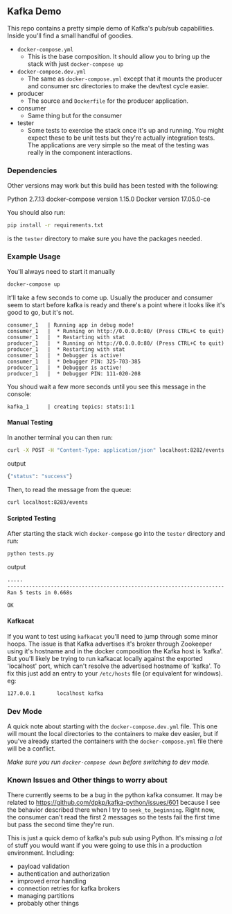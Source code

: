 ## Kafka Demo ##

This repo contains a pretty simple demo of Kafka's pub/sub capabilities.  Inside
you'll find a small handful of goodies.

* `docker-compose.yml`
  * This is the base composition.  It should allow you to bring up the stack 
  with just `docker-compose up`
* `docker-compose.dev.yml`
  * The same as `docker-compose.yml` except that it mounts the producer and 
  consumer src directories to make the dev/test cycle easier.
* producer
  * The source and `Dockerfile` for the producer application.
* consumer
  * Same thing but for the consumer
* tester  
  * Some tests to exercise the stack once it's up and running.  You might expect
  these to be unit tests but they're actually integration tests.  The applications
  are very simple so the meat of the testing was really in the component 
  interactions.
  
### Dependencies ###
Other versions may work but this build has been tested with the following:

Python 2.7.13
docker-compose version 1.15.0
Docker version 17.05.0-ce

You should also run:
```bash
pip install -r requirements.txt
```
is the `tester` directory to make sure you have the packages needed.

### Example Usage ###

You'll always need to start it manually

```bash
docker-compose up
```

It'll take a few seconds to come up.  Usually the producer and consumer
seem to start before kafka is ready and there's a point where it looks 
like it's good to go, but it's not.

```
consumer_1   | Running app in debug mode!
consumer_1   |  * Running on http://0.0.0.0:80/ (Press CTRL+C to quit)
consumer_1   |  * Restarting with stat
producer_1   |  * Running on http://0.0.0.0:80/ (Press CTRL+C to quit)
producer_1   |  * Restarting with stat
consumer_1   |  * Debugger is active!
consumer_1   |  * Debugger PIN: 325-703-385
producer_1   |  * Debugger is active!
producer_1   |  * Debugger PIN: 111-020-208
```

You shoud wait a few more seconds until you see this message in the 
console:

```
kafka_1      | creating topics: stats:1:1
```

#### Manual Testing ####
In another terminal you can then run:
```bash
curl -X POST -H "Content-Type: application/json" localhost:8282/events -d '{"event" : "a test event"}'
```
output
```bash
{"status": "success"}
```

Then, to read the message from the queue:
```bash
curl localhost:8283/events
```

#### Scripted Testing ####

After starting the stack wich `docker-compose` go into the `tester` directory and run:

```bash
python tests.py
```
output
```bash
.....
----------------------------------------------------------------------
Ran 5 tests in 0.668s

OK
```

#### Kafkacat ####

If you want to test using `kafkacat` you'll need to jump through some minor hoops.
The issue is that Kafka advertises it's broker through Zookeeper using it's hostname
and in the docker composition the Kafka host is 'kafka'.  But you'll likely be trying
to run kafkacat locally against the exported 'localhost' port, which can't resolve the
advertised hostname of 'kafka'.  To fix this just add an entry to your `/etc/hosts` file
(or equivalent for windows).  eg:

```bash
127.0.0.1       localhost kafka
```

### Dev Mode ###

A quick note about starting with the `docker-compose.dev.yml` file.  This one will
mount the local directories to the containers to make dev easier, but if you've
already started the containers with the `docker-compose.yml` file there will be
a conflict.  

*Make sure you run `docker-compose down` before switching to dev mode.*

### Known Issues and Other things to worry about ###
There currently seems to be a bug in the python kafka consumer. It may be related to 
https://github.com/dpkp/kafka-python/issues/601 because I see the behavior described
there when I try to `seek_to_beginning`.  Right now, the consumer can't read the first
2 messages so the tests fail the first time but pass the second time they're run.

This is just a quick demo of kafka's pub sub using Python.  It's missing _a lot_ of 
stuff you would want if you were going to use this in a production environment.  Including:
* payload validation
* authentication and authorization
* improved error handling
* connection retries for kafka brokers
* managing partitions
* probably other things

